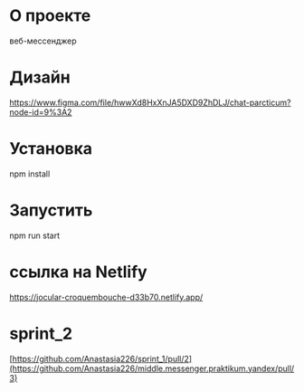 # О проекте

веб-мессенджер

# Дизайн

https://www.figma.com/file/hwwXd8HxXnJA5DXD9ZhDLJ/chat-parcticum?node-id=9%3A2

# Установка

npm install

# Запустить

npm run start

# ссылка на Netlify

https://jocular-croquembouche-d33b70.netlify.app/

# sprint_2
[https://github.com/Anastasia226/sprint_1/pull/2](https://github.com/Anastasia226/middle.messenger.praktikum.yandex/pull/3)
